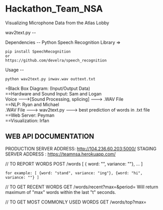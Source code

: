 Hackathon_Team_NSA
==================

Visualizing Microphone Data from the Atlas Lobby 

wav2text.py --

Dependencies --
Python Speech Recognition Library =>

	pip install SpeechRecognition
	or
	https://github.com/develra/speech_recognition

Usage --

	python wav2text.py inwav.wav outtext.txt

=Black Box Diagram: (Input/Output Data) <br />
==Hardware and Sound Input: Sam and Logan <br />
Voice --->[Sound Processing, splicing] ---> .WAV File <br />
==NLP: Ryan and Michael <br />
.WAV File ---> wav2text.py ---> best prediction of words in .txt file
==Web Server: Peyman <br />
==Visualization: Irfan <br />


WEB API DOCUMENTATION
---------------------

PRODUCTION SERVER ADDRESS: http://104.236.60.203:5000/
STAGING SERVER ADDRESS   : https://teamnsa.herokuapp.com/

// TO REPORT WORDS
POST /words
[ { word: "<word>", variance: "<variance>"}, ... ]

	for example: [ {word: "stand", variance: "ing"}, {word: "hi", variance: ""} ]

// TO GET RECENT WORDS
GET /words/recent?max=<max>&period=<t>
Will return maximum of "max" words within the last "t" seconds.

// TO GET MOST COMMONLY USED WORDS
GET /words/top?max=<max>
